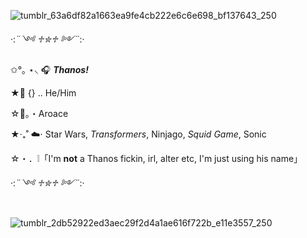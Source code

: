 ![tumblr_63a6df82a1663ea9fe4cb222e6c6e698_bf137643_250](https://github.com/user-attachments/assets/373dd19a-0a9f-4296-bd03-6f2f1dbe1c5a) 

·:*¨༺ ♱✮♱ ༻¨*:·

✩°｡ ⋆⸜ 🎧 ***Thanos‎!***

★📎 {} .. He/Him‎ ‎ 

☆💬。・Aroace

★‧₊˚ ☁️⋅ Star Wars, *Transformers*, Ninjago, *Squid Game*, Sonic

☆・．❕「I'm **not** a Thanos fickin, irl, alter etc, I'm just using his name」

·:*¨༺ ♱✮♱ ༻¨*:·


‎ ‎ ‎ ‎ ‎ ‎ ‎ ‎ ‎ ‎ ‎ ‎ ‎ ‎ ‎ ‎ ‎ ‎ ‎ ‎ ‎ ‎ ‎ ‎ ‎ ‎ ‎ ‎ ‎ ‎ ‎ ‎ ‎ ‎ ‎ ‎ ‎ ‎ ‎ ‎ ‎ ‎ ‎ ‎ ‎ ‎ ‎ ‎ ‎ ‎ ‎ ‎ ‎ ‎ ‎‎ ‎ ‎ ‎ ‎ ‎  ‎  ‎  ‎  ‎  ‎  ‎  ‎  ‎  ‎  ‎  ![tumblr_2db52922ed3aec29f2d4a1ae616f722b_e11e3557_250](https://github.com/user-attachments/assets/68a69f12-92f2-498c-a735-2a69618ae950)


